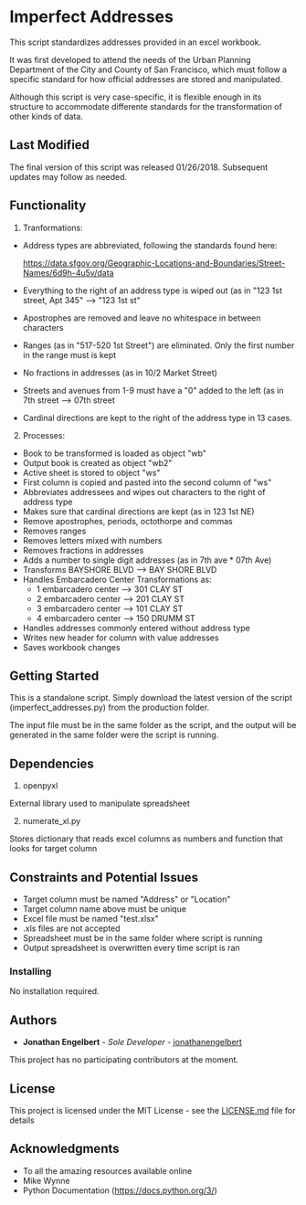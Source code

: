 
# Imperfect Addresses

This script standardizes addresses provided in an excel workbook.

It was first developed to attend the needs of the Urban Planning Department of the City and County of San Francisco, which must follow a specific standard for how official addresses are stored and manipulated.

Although this script is very case-specific, it is flexible enough in its structure to accommodate differente standards for the transformation of other kinds of data.

## Last Modified

The final version of this script was released 01/26/2018.
Subsequent updates may follow as needed.

## Functionality

 1. Tranformations:

 * Address types are abbreviated, following the standards found here:

     https://data.sfgov.org/Geographic-Locations-and-Boundaries/Street-Names/6d9h-4u5v/data

 * Everything to the right of an address type is wiped out (as in
     "123 1st street, Apt 345" --> "123 1st st"
 * Apostrophes are removed and leave no whitespace in between characters
 * Ranges (as in "517-520 1st Street") are eliminated. Only the first
 number in the range must is kept
 * No fractions in addresses (as in 10/2 Market Street)
 * Streets and avenues from 1-9 must have a "0" added to the left (as in
 7th street --> 07th street
 * Cardinal directions are kept to the right of the address type in 13
 cases.


 2. Processes:

 * Book to be transformed is loaded as object "wb"
 * Output book is created as object "wb2"
 * Active sheet is stored to object "ws"
 * First column is copied and pasted into the second column of "ws"
 * Abbreviates addressees and wipes out characters to the right of
     address type
 * Makes sure that cardinal directions are kept (as in 123 1st NE)
 * Remove apostrophes, periods, octothorpe and commas
 * Removes ranges
 * Removes letters mixed with numbers
 * Removes fractions in addresses
 * Adds a number to single digit addresses (as in 7th ave * 07th Ave)
 * Transforms BAYSHORE BLVD  --> BAY SHORE BLVD
 * Handles Embarcadero Center Transformations as:
      - 1 embarcadero center --> 301 CLAY ST
      - 2 embarcadero center –-> 201 CLAY ST
      - 3 embarcadero center –-> 101 CLAY ST
      - 4 embarcadero center –-> 150 DRUMM ST
 * Handles addresses commonly entered without address type
 * Writes new header for column with value addresses
 * Saves workbook changes

## Getting Started

This is a standalone script. Simply download the latest version of the script (imperfect_addresses.py) from the production folder.

The input file must be in the same folder as the script, and the output will be generated in the same folder were the script is running.

## Dependencies

1. openpyxl

External library used to manipulate spreadsheet

2. numerate_xl.py

Stores dictionary that reads excel columns as numbers and function that looks for target column

## Constraints and Potential Issues

* Target column must be named "Address" or "Location"
* Target column name above must be unique
* Excel file must be named "test.xlsx"
* .xls files are not accepted
* Spreadsheet must be in the same folder where script is running
* Output spreadsheet is overwritten every time script is ran

### Installing

No installation required.

## Authors

* **Jonathan Engelbert** - *Sole Developer* - [jonathanengelbert](https://github.com/jonathanengelbert/)

This project has no participating contributors at the moment.

## License

This project is licensed under the MIT License - see the [LICENSE.md](LICENSE.md) file for details

## Acknowledgments

* To all the amazing resources available online
* Mike Wynne
* Python Documentation (https://docs.python.org/3/)
